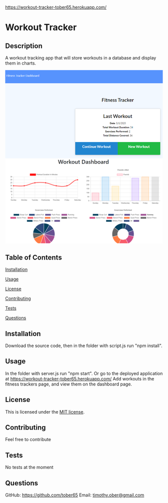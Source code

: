 https://workout-tracker-tober65.herokuapp.com/

# Workout Tracker

## Description 
A workout tracking app that will store workouts in a database and display them in charts.

<img src="./assets/images/workout_tracker1.png">
<img src="./assets/images/workout_tracker2.png">

## Table of Contents 
[Installation](#installation)

[Usage](#usage)

[License](#license)

[Contributing](#contributing)

[Tests](#tests)

[Questions](#questions)
## Installation
Download the source code, then in the folder with script.js run "npm install". 

## Usage
In the folder with server.js run "npm start". Or go to the deployed application at https://workout-tracker-tober65.herokuapp.com/ Add workouts in the fitness trackers page, and view them on the dashboard page.

## License
This is licensed under the [MIT license](https://choosealicense.com/licenses/mit/).

## Contributing
Feel free to contribute

## Tests
No tests at the moment

## Questions
GitHub: https://github.com/tober65
Email: timothy.ober@gmail.com